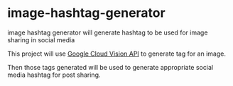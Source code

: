 # image-hashtag-generator
image hashtag generator will generate hashtag to be used for image sharing in social media

This project will use <a href="https://cloud.google.com/vision/">Google Cloud Vision API<a> to generate tag for an image.

Then those tags generated will be used to generate appropriate social media hashtag for post sharing.
